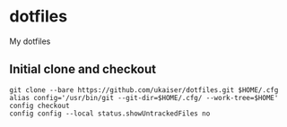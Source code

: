 # dotfiles
My dotfiles


## Initial clone and checkout
```
git clone --bare https://github.com/ukaiser/dotfiles.git $HOME/.cfg
alias config='/usr/bin/git --git-dir=$HOME/.cfg/ --work-tree=$HOME'
config checkout
config config --local status.showUntrackedFiles no
```






